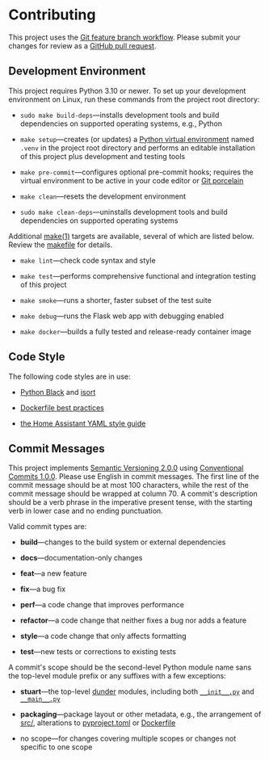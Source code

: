 # Contributing

This project uses the [Git feature branch workflow](https://www.atlassian.com/git/tutorials/comparing-workflows/feature-branch-workflow).  Please submit your changes for review as a [GitHub pull request](https://docs.github.com/en/pull-requests/collaborating-with-pull-requests).

## Development Environment

This project requires Python 3.10 or newer.  To set up your
development environment on Linux, run these commands from the project
root directory:

- `sudo make build-deps`—installs development tools and build
  dependencies on supported operating systems, e.g., Python

- `make setup`—creates (or updates) a
  [Python virtual environment](https://packaging.python.org/guides/installing-using-pip-and-virtual-environments/#create-and-use-virtual-environments)
  named `.venv` in the project root directory and performs an editable
  installation of this project plus development and testing tools

- `make pre-commit`—configures optional pre-commit hooks; requires the
  virtual environment to be active in your code editor or
  [Git porcelain](https://git-scm.com/book/en/v2/Git-Internals-Plumbing-and-Porcelain)

- `make clean`—resets the development environment

- `sudo make clean-deps`—uninstalls development tools and build
  dependencies on supported operating systems

Additional [make(1)](https://linux.die.net/man/1/make) targets are
available, several of which are listed below.  Review the
[makefile](GNUmakefile) for details.

- `make lint`—check code syntax and style

- `make test`—performs comprehensive functional and integration
  testing of this project

- `make smoke`—runs a shorter, faster subset of the test suite

- `make debug`—runs the Flask web app with debugging enabled

- `make docker`—builds a fully tested and release-ready container
  image

## Code Style

The following code styles are in use:

- [Python Black](https://black.readthedocs.io/) and
  [isort](https://pycqa.github.io/isort/)

- [Dockerfile best practices](https://docs.docker.com/develop/develop-images/dockerfile_best-practices/)

- [the Home Assistant YAML style guide](https://developers.home-assistant.io/docs/documenting/yaml-style-guide/)

## Commit Messages

This project implements
[Semantic Versioning 2.0.0](https://semver.org/spec/v2.0.0.html) using
[Conventional Commits 1.0.0](https://www.conventionalcommits.org/en/v1.0.0/).
Please use English in commit messages.  The first line of the commit
message should be at most 100 characters, while the rest of the commit
message should be wrapped at column 70.  A commit's description should
be a verb phrase in the imperative present tense, with the starting
verb in lower case and no ending punctuation.

Valid commit types are:

- **build**—changes to the build system or external dependencies

- **docs**—documentation-only changes

- **feat**—a new feature

- **fix**—a bug fix

- **perf**—a code change that improves performance

- **refactor**—a code change that neither fixes a bug nor adds a feature

- **style**—a code change that only affects formatting

- **test**—new tests or corrections to existing tests

A commit's scope should be the second-level Python module name sans
the top-level module prefix or any suffixes with a few exceptions:

- **stuart**—the top-level
  [dunder](https://wiki.python.org/moin/DunderAlias) modules,
  including both [`__init__.py`](src/__init__.py) and
  [`__main__.py`](src/__main__.py)

- **packaging**—package layout or other metadata, e.g., the
  arrangement of [src/](src/), alterations to
  [pyproject.toml](pyproject.toml) or [Dockerfile](Dockerfile)

- no scope—for changes covering multiple scopes or changes not
  specific to one scope
